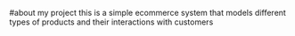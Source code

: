 #about my project 
this is a simple ecommerce system that models different types of products and their interactions with customers 
